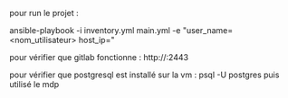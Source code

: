 pour run le projet :

ansible-playbook -i inventory.yml main.yml -e "user_name=<nom_utilisateur> host_ip=<ip-vm-client>"

pour vérifier que gitlab fonctionne : http://<votre-ip-vm-client>:2443

pour vérifier que postgresql est installé sur la vm : psql -U postgres puis utilisé le mdp
